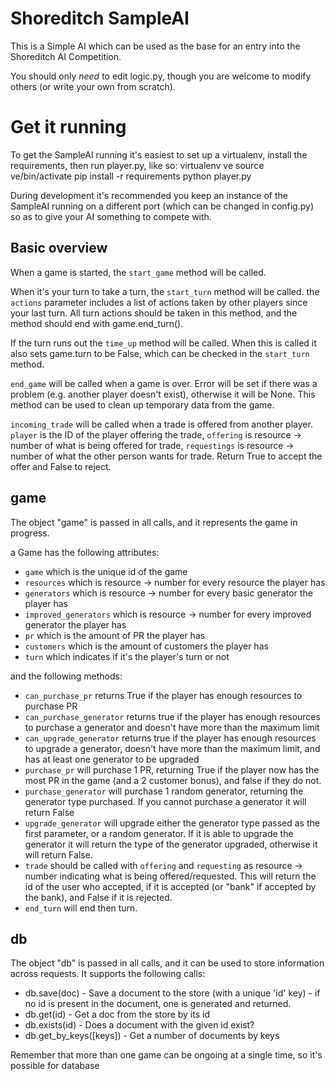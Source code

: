 Shoreditch SampleAI
=====================

This is a Simple AI which can be used as the base for an entry into the Shoreditch AI Competition.

You should only _need_ to edit logic.py, though you are welcome to modify others (or write your own from scratch).

Get it running
==============

To get the SampleAI running it's easiest to set up a virtualenv, install the requirements, then run player.py, like so:
	virtualenv ve
	source ve/bin/activate
	pip install -r requirements
	python player.py

During development it's recommended you keep an instance of the SampleAI running on a different port (which can be changed in config.py) so as to give your AI something to compete with.


Basic overview
--------------

When a game is started, the `start_game` method will be called.

When it's your turn to take a turn, the `start_turn` method will be called. the `actions` parameter includes a list of actions taken by other players since your last turn. All turn actions should be taken in this method, and the method should end with game.end_turn().

If the turn runs out the `time_up` method will be called. When this is called it also sets game.turn to be False, which can be checked in the `start_turn` method.

`end_game` will be called when a game is over. Error will be set if there was a problem (e.g. another player doesn't exist), otherwise it will be None. This method can be used to clean up temporary data from the game.

`incoming_trade` will be called when a trade is offered from another player. `player` is the ID of the player offering the trade, `offering` is resource -> number of what is being offered for trade, `requestings` is resource -> number of what the other person wants for trade. Return True to accept the offer and False to reject.

game
-----
The object "game" is passed in all calls, and it represents the game in progress.

a Game has the following attributes:

* `game` which is the unique id of the game
* `resources` which is resource -> number for every resource the player has
* `generators` which is resource -> number for every basic generator the player has
* `improved_generators` which is resource -> number for every improved generator the player has
* `pr` which is the amount of PR the player has
* `customers` which is the amount of customers the player has
* `turn` which indicates if it's the player's turn or not

and the following methods:

* `can_purchase_pr` returns True if the player has enough resources to purchase PR
* `can_purchase_generator` returns true if the player has enough resources to purchase a generator and doesn't have more than the maximum limit
* `can_upgrade_generator` returns true if the player has enough resources to upgrade a generator, doesn't have more than the maximum limit, and has at least one generator to be upgraded
* `purchase_pr` will purchase 1 PR, returning True if the player now has the most PR in the game (and a 2 customer bonus), and false if they do not.
* `purchase_generator` will purchase 1 random generator, returning the generator type purchased. If you cannot purchase a generator it will return False
* `upgrade_generator` will upgrade either the generator type passed as the first parameter, or a random generator. If it is able to upgrade the generator it will return the type of the generator upgraded, otherwise it will return False.
* `trade` should be called with `offering` and `requesting` as resource -> number indicating what is being offered/requested. This will return the id of the user who accepted, if it is accepted (or "bank" if accepted by the bank), and False if it is rejected.
* `end_turn` will end then turn.

db
----

The object "db" is passed in all calls, and it can be used to store information across requests. It supports the following calls:
* db.save(doc) - Save a document to the store (with a unique 'id' key) - if no id is present in the document, one is generated and returned.
* db.get(id) - Get a doc from the store by its id
* db.exists(id) - Does a document with the given id exist?
* db.get_by_keys([keys]) - Get a number of documents by keys

Remember that more than one game can be ongoing at a single time, so it's possible for database 